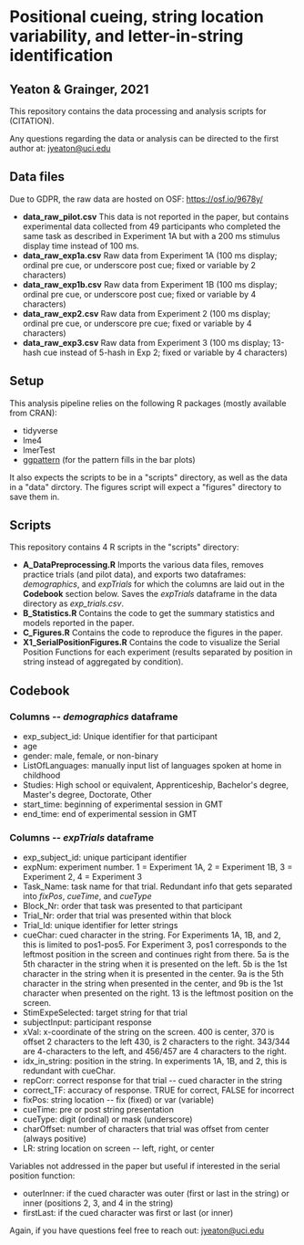 # Positional cueing, string location variability, and letter-in-string identification
## Yeaton & Grainger, 2021

This repository contains the data processing and analysis scripts for (CITATION). 

Any questions regarding the data or analysis can be directed to the first author at: jyeaton@uci.edu

## Data files
Due to GDPR, the raw data are hosted on OSF: https://osf.io/9678y/
- **data_raw_pilot.csv** This data is not reported in the paper, but contains experimental data collected from 49 participants who completed the same task as described in Experiment 1A but with a 200 ms stimulus display time instead of 100 ms.
- **data_raw_exp1a.csv** Raw data from Experiment 1A (100 ms display; ordinal pre cue, or underscore post cue; fixed or variable by 2 characters)
- **data_raw_exp1b.csv** Raw data from Experiment 1B (100 ms display; ordinal pre cue, or underscore post cue; fixed or variable by 4 characters)
- **data_raw_exp2.csv** Raw data from Experiment 2 (100 ms display; ordinal pre cue, or underscore pre cue; fixed or variable by 4 characters)
- **data_raw_exp3.csv** Raw data from Experiment 3 (100 ms display; 13-hash cue instead of 5-hash in Exp 2; fixed or variable by 4 characters)

## Setup
This analysis pipeline relies on the following R packages (mostly available from CRAN):
- tidyverse
- lme4
- lmerTest
- [ggpattern](https://coolbutuseless.github.io/package/ggpattern/index.html) (for the pattern fills in the bar plots)

It also expects the scripts to be in a "scripts" directory, as well as the data in a "data" dirctory. The figures script will expect a "figures" directory to save them in.

## Scripts
This repository contains 4 R scripts in the "scripts" directory:
- **A_DataPreprocessing.R** Imports the various data files, removes practice trials (and pilot data), and exports two dataframes: *demographics*, and *expTrials* for which the columns are laid out in the **Codebook** section below. Saves the *expTrials* dataframe in the data directory as *exp_trials.csv*.
- **B_Statistics.R** Contains the code to get the summary statistics and models reported in the paper.
- **C_Figures.R** Contains the code to reproduce the figures in the paper.
- **X1_SerialPositionFigures.R** Contains the code to visualize the Serial Position Functions for each experiment (results separated by position in string instead of aggregated by condition).

## Codebook
### Columns -- *demographics* dataframe
- exp_subject_id: Unique identifier for that participant
- age
- gender: male, female, or non-binary
- ListOfLanguages: manually input list of languages spoken at home in childhood
- Studies: High school or equivalent, Apprenticeship, Bachelor's degree, Master's degree, Doctorate, Other
- start_time: beginning of experimental session in GMT
- end_time: end of experimental session in GMT

### Columns -- *expTrials* dataframe
- exp_subject_id: unique participant identifier
- expNum: experiment number. 1 = Experiment 1A, 2 = Experiment 1B, 3 = Experiment 2, 4 = Experiment 3
- Task_Name: task name for that trial. Redundant info that gets separated into *fixPos*, *cueTime*, and *cueType*
- Block_Nr: order that task was presented to that participant
- Trial_Nr: order that trial was presented within that block
- Trial_Id: unique identifier for letter strings
- cueChar: cued character in the string. For Experiments 1A, 1B, and 2, this is limited to pos1-pos5. For Experiment 3, pos1 corresponds to the leftmost position in the screen and continues right from there. 5a is the 5th character in the string when it is presented on the left. 5b is the 1st character in the string when it is presented in the center. 9a is the 5th character in the string when presented in the center, and 9b is the 1st character when presented on the right. 13 is the leftmost position on the screen.
- StimExpeSelected: target string for that trial
- subjectInput: participant response
- xVal: x-coordinate of the string on the screen. 400 is center, 370 is offset 2 characters to the left 430, is 2 characters to the right. 343/344 are 4-characters to the left, and 456/457 are 4 characters to the right.
- idx_in_string: position in the string. In experiments 1A, 1B, and 2, this is redundant with cueChar.
- repCorr: correct response for that trial -- cued character in the string
- correct_TF: accuracy of response. TRUE for correct, FALSE for incorrect
- fixPos: string location -- fix (fixed) or var (variable)
- cueTime: pre or post string presentation
- cueType: digit (ordinal) or mask (underscore)
- charOffset: number of characters that trial was offset from center (always positive)
- LR: string location on screen -- left, right, or center

Variables not addressed in the paper but useful if interested in the serial position function:
- outerInner: if the cued character was outer (first or last in the string) or inner (positions 2, 3, and 4 in the string)
- firstLast: if the cued character was first or last (or inner)

Again, if you have questions feel free to reach out: jyeaton@uci.edu
